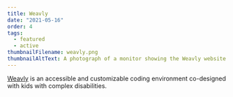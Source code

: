 ```yaml
---
title: Weavly
date: "2021-05-16"
order: 4
tags:
  - featured
  - active
thumbnailFilename: weavly.png
thumbnailAltText: A photograph of a monitor showing the Weavly website
---
```

[Weavly](https://weavly.org/) is an accessible and customizable coding environment co-designed with kids with complex disabilities.
